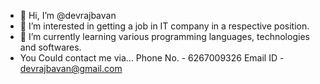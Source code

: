- 👋 Hi, I’m @devrajbavan
- 👀 I’m interested in getting a job in IT company in a respective position.
- 🌱 I’m currently learning various programming languages, technologies and softwares.
- You Could contact me via...
Phone No. - 6267009326
Email ID  - devrajbavan@gmail.com
